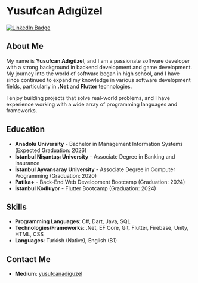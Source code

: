 # Yusufcan Adıgüzel

[![LinkedIn Badge](https://img.shields.io/badge/LinkedIn-Profile-blue)](https://www.linkedin.com/in/yusufcanadiguzel/) 

## About Me
My name is **Yusufcan Adıgüzel**, and I am a passionate software developer with a strong background in backend development and game development. My journey into the world of software began in high school, and I have since continued to expand my knowledge in various software development fields, particularly in **.Net** and **Flutter** technologies.

I enjoy building projects that solve real-world problems, and I have experience working with a wide array of programming languages and frameworks.

## Education
- **Anadolu University** - Bachelor in Management Information Systems (Expected Graduation: 2026)
- **İstanbul Nişantaşı University** - Associate Degree in Banking and Insurance
- **İstanbul Ayvansaray University** -  Associate Degree in Computer Programming (Graduation: 2020)
- **Patika+** - Back-End Web Development Bootcamp (Graduation: 2024)
- **İstanbul Kodluyor** - Flutter Bootcamp (Graduation: 2024)

## Skills
- **Programming Languages**: C#, Dart, Java, SQL
- **Technologies/Frameworks**: .Net, EF Core, Git, Flutter, Firebase, Unity, HTML, CSS
- **Languages**: Turkish (Native), English (B1)

## Contact Me
- **Medium**: [yusufcanadiguzel](https://medium.com/@yusufcanadiguzel)
